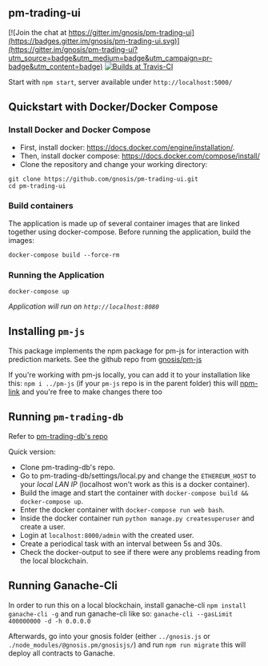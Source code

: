 pm-trading-ui
------

[![Join the chat at https://gitter.im/gnosis/pm-trading-ui](https://badges.gitter.im/gnosis/pm-trading-ui.svg)](https://gitter.im/gnosis/pm-trading-ui?utm_source=badge&utm_medium=badge&utm_campaign=pr-badge&utm_content=badge)
[![Builds at Travis-CI](https://travis-ci.org/gnosis/pm-trading-ui.svg?branch=master)](https://travis-ci.org/gnosis/pm-trading-ui)

Start with `npm start`, server available under `http://localhost:5000/`

Quickstart with Docker/Docker Compose
-----

### Install Docker and Docker Compose
* First, install docker: https://docs.docker.com/engine/installation/.
* Then, install docker compose: https://docs.docker.com/compose/install/
* Clone the repository and change your working directory:

```
git clone https://github.com/gnosis/pm-trading-ui.git
cd pm-trading-ui
```

### Build containers
The application is made up of several container images that are linked together using docker-compose. Before running the application, build the images:

`docker-compose build --force-rm`

### Running the Application

```
docker-compose up
```

*Application will run on `http://localhost:8080`*


Installing `pm-js`
------

This package implements the npm package for pm-js for interaction with prediction markets. See the github repo from [gnosis/pm-js](https://github.com/gnosis/pm-js)

If you're working with pm-js locally, you can add it to your installation like this: `npm i ../pm-js` (if your `pm-js` repo is in the parent folder) this will [npm-link](https://docs.npmjs.com/cli/link) and you're free to make changes there too

Running `pm-trading-db`
------
Refer to [pm-trading-db's repo](https://github.com/gnosis/pm-trading-db)

Quick version:
- Clone pm-trading-db's repo.
- Go to pm-trading-db/settings/local.py and change the `ETHEREUM_HOST` to your *local LAN IP* (localhost won't work as this is a docker container).
- Build the image and start the container with `docker-compose build && docker-compose up`.
- Enter the docker container with `docker-compose run web bash`.
- Inside the docker container run `python manage.py createsuperuser` and create a user.
- Login at `localhost:8000/admin` with the created user.
- Create a periodical task with an interval between 5s and 30s.
- Check the docker-output to see if there were any problems reading from the local blockchain.

Running Ganache-Cli
------

In order to run this on a local blockchain, install ganache-cli `npm install ganache-cli -g` and run ganache-cli like so:
`ganache-cli --gasLimit 400000000 -d -h 0.0.0.0`

Afterwards, go into your gnosis folder (either `../gnosis.js` or `./node_modules/@gnosis.pm/gnosisjs/`) and run `npm run migrate` this will deploy all contracts to Ganache.

